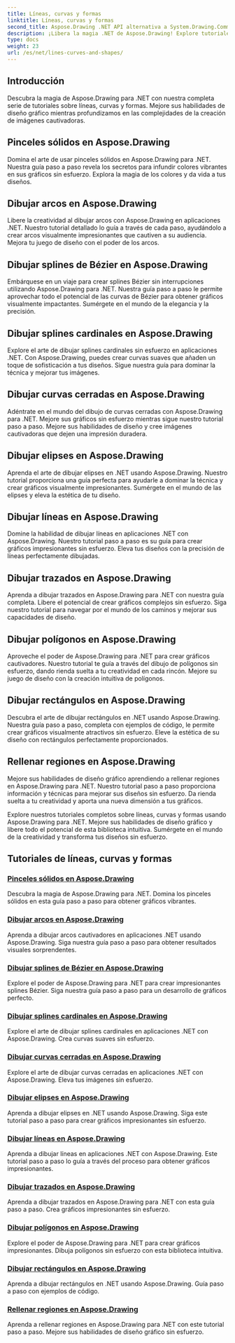 ```yaml
---
title: Líneas, curvas y formas
linktitle: Líneas, curvas y formas
second_title: Aspose.Drawing .NET API alternativa a System.Drawing.Common
description: ¡Libera la magia .NET de Aspose.Drawing! Explore tutoriales sobre líneas, curvas y formas para obtener gráficos vibrantes domine pinceles sólidos, arcos, splines, elipses y más de forma creativa.
type: docs
weight: 23
url: /es/net/lines-curves-and-shapes/
---
```


## Introducción

Descubra la magia de Aspose.Drawing para .NET con nuestra completa serie de tutoriales sobre líneas, curvas y formas. Mejore sus habilidades de diseño gráfico mientras profundizamos en las complejidades de la creación de imágenes cautivadoras.

## Pinceles sólidos en Aspose.Drawing
Domina el arte de usar pinceles sólidos en Aspose.Drawing para .NET. Nuestra guía paso a paso revela los secretos para infundir colores vibrantes en sus gráficos sin esfuerzo. Explora la magia de los colores y da vida a tus diseños.

## Dibujar arcos en Aspose.Drawing
Libere la creatividad al dibujar arcos con Aspose.Drawing en aplicaciones .NET. Nuestro tutorial detallado lo guía a través de cada paso, ayudándolo a crear arcos visualmente impresionantes que cautiven a su audiencia. Mejora tu juego de diseño con el poder de los arcos.

## Dibujar splines de Bézier en Aspose.Drawing
Embárquese en un viaje para crear splines Bézier sin interrupciones utilizando Aspose.Drawing para .NET. Nuestra guía paso a paso le permite aprovechar todo el potencial de las curvas de Bézier para obtener gráficos visualmente impactantes. Sumérgete en el mundo de la elegancia y la precisión.

## Dibujar splines cardinales en Aspose.Drawing
Explore el arte de dibujar splines cardinales sin esfuerzo en aplicaciones .NET. Con Aspose.Drawing, puedes crear curvas suaves que añaden un toque de sofisticación a tus diseños. Sigue nuestra guía para dominar la técnica y mejorar tus imágenes.

## Dibujar curvas cerradas en Aspose.Drawing
Adéntrate en el mundo del dibujo de curvas cerradas con Aspose.Drawing para .NET. Mejore sus gráficos sin esfuerzo mientras sigue nuestro tutorial paso a paso. Mejore sus habilidades de diseño y cree imágenes cautivadoras que dejen una impresión duradera.

## Dibujar elipses en Aspose.Drawing
Aprenda el arte de dibujar elipses en .NET usando Aspose.Drawing. Nuestro tutorial proporciona una guía perfecta para ayudarle a dominar la técnica y crear gráficos visualmente impresionantes. Sumérgete en el mundo de las elipses y eleva la estética de tu diseño.

## Dibujar líneas en Aspose.Drawing
Domine la habilidad de dibujar líneas en aplicaciones .NET con Aspose.Drawing. Nuestro tutorial paso a paso es su guía para crear gráficos impresionantes sin esfuerzo. Eleva tus diseños con la precisión de líneas perfectamente dibujadas.

## Dibujar trazados en Aspose.Drawing
Aprenda a dibujar trazados en Aspose.Drawing para .NET con nuestra guía completa. Libere el potencial de crear gráficos complejos sin esfuerzo. Siga nuestro tutorial para navegar por el mundo de los caminos y mejorar sus capacidades de diseño.

## Dibujar polígonos en Aspose.Drawing
Aproveche el poder de Aspose.Drawing para .NET para crear gráficos cautivadores. Nuestro tutorial te guía a través del dibujo de polígonos sin esfuerzo, dando rienda suelta a tu creatividad en cada rincón. Mejore su juego de diseño con la creación intuitiva de polígonos.

## Dibujar rectángulos en Aspose.Drawing
Descubra el arte de dibujar rectángulos en .NET usando Aspose.Drawing. Nuestra guía paso a paso, completa con ejemplos de código, le permite crear gráficos visualmente atractivos sin esfuerzo. Eleve la estética de su diseño con rectángulos perfectamente proporcionados.

## Rellenar regiones en Aspose.Drawing
Mejore sus habilidades de diseño gráfico aprendiendo a rellenar regiones en Aspose.Drawing para .NET. Nuestro tutorial paso a paso proporciona información y técnicas para mejorar sus diseños sin esfuerzo. Da rienda suelta a tu creatividad y aporta una nueva dimensión a tus gráficos.

Explore nuestros tutoriales completos sobre líneas, curvas y formas usando Aspose.Drawing para .NET. Mejore sus habilidades de diseño gráfico y libere todo el potencial de esta biblioteca intuitiva. Sumérgete en el mundo de la creatividad y transforma tus diseños sin esfuerzo.
## Tutoriales de líneas, curvas y formas
### [Pinceles sólidos en Aspose.Drawing](./solid-brushes/)
Descubra la magia de Aspose.Drawing para .NET. Domina los pinceles sólidos en esta guía paso a paso para obtener gráficos vibrantes.
### [Dibujar arcos en Aspose.Drawing](./draw-arc/)
Aprenda a dibujar arcos cautivadores en aplicaciones .NET usando Aspose.Drawing. Siga nuestra guía paso a paso para obtener resultados visuales sorprendentes.
### [Dibujar splines de Bézier en Aspose.Drawing](./draw-bezier-spline/)
Explore el poder de Aspose.Drawing para .NET para crear impresionantes splines Bézier. Siga nuestra guía paso a paso para un desarrollo de gráficos perfecto.
### [Dibujar splines cardinales en Aspose.Drawing](./draw-cardinal-spline/)
Explore el arte de dibujar splines cardinales en aplicaciones .NET con Aspose.Drawing. Crea curvas suaves sin esfuerzo.
### [Dibujar curvas cerradas en Aspose.Drawing](./draw-closed-curve/)
Explore el arte de dibujar curvas cerradas en aplicaciones .NET con Aspose.Drawing. Eleva tus imágenes sin esfuerzo.
### [Dibujar elipses en Aspose.Drawing](./draw-ellipse/)
Aprenda a dibujar elipses en .NET usando Aspose.Drawing. Siga este tutorial paso a paso para crear gráficos impresionantes sin esfuerzo.
### [Dibujar líneas en Aspose.Drawing](./draw-lines/)
Aprenda a dibujar líneas en aplicaciones .NET con Aspose.Drawing. Este tutorial paso a paso lo guía a través del proceso para obtener gráficos impresionantes.
### [Dibujar trazados en Aspose.Drawing](./draw-path/)
Aprenda a dibujar trazados en Aspose.Drawing para .NET con esta guía paso a paso. Crea gráficos impresionantes sin esfuerzo.
### [Dibujar polígonos en Aspose.Drawing](./draw-polygon/)
Explore el poder de Aspose.Drawing para .NET para crear gráficos impresionantes. Dibuja polígonos sin esfuerzo con esta biblioteca intuitiva.
### [Dibujar rectángulos en Aspose.Drawing](./draw-rectangle/)
Aprenda a dibujar rectángulos en .NET usando Aspose.Drawing. Guía paso a paso con ejemplos de código.
### [Rellenar regiones en Aspose.Drawing](./fill-region/)
Aprenda a rellenar regiones en Aspose.Drawing para .NET con este tutorial paso a paso. Mejore sus habilidades de diseño gráfico sin esfuerzo.
